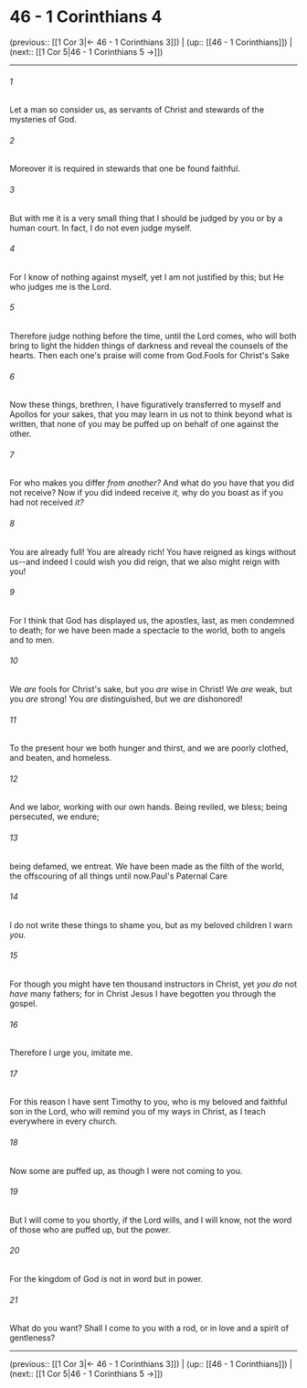 # 46 - 1 Corinthians 4

(previous:: [[1 Cor 3|← 46 - 1 Corinthians 3]]) | (up:: [[46 - 1 Corinthians]]) | (next:: [[1 Cor 5|46 - 1 Corinthians 5 →]])

***


###### 1 
Let a man so consider us, as servants of Christ and stewards of the mysteries of God. 

###### 2 
Moreover it is required in stewards that one be found faithful. 

###### 3 
But with me it is a very small thing that I should be judged by you or by a human court. In fact, I do not even judge myself. 

###### 4 
For I know of nothing against myself, yet I am not justified by this; but He who judges me is the Lord. 

###### 5 
Therefore judge nothing before the time, until the Lord comes, who will both bring to light the hidden things of darkness and reveal the counsels of the hearts. Then each one's praise will come from God.Fools for Christ's Sake 

###### 6 
Now these things, brethren, I have figuratively transferred to myself and Apollos for your sakes, that you may learn in us not to think beyond what is written, that none of you may be puffed up on behalf of one against the other. 

###### 7 
For who makes you differ _from another?_ And what do you have that you did not receive? Now if you did indeed receive _it,_ why do you boast as if you had not received _it?_ 

###### 8 
You are already full! You are already rich! You have reigned as kings without us--and indeed I could wish you did reign, that we also might reign with you! 

###### 9 
For I think that God has displayed us, the apostles, last, as men condemned to death; for we have been made a spectacle to the world, both to angels and to men. 

###### 10 
We _are_ fools for Christ's sake, but you _are_ wise in Christ! We _are_ weak, but you _are_ strong! You _are_ distinguished, but we _are_ dishonored! 

###### 11 
To the present hour we both hunger and thirst, and we are poorly clothed, and beaten, and homeless. 

###### 12 
And we labor, working with our own hands. Being reviled, we bless; being persecuted, we endure; 

###### 13 
being defamed, we entreat. We have been made as the filth of the world, the offscouring of all things until now.Paul's Paternal Care 

###### 14 
I do not write these things to shame you, but as my beloved children I warn _you._ 

###### 15 
For though you might have ten thousand instructors in Christ, yet _you do_ not _have_ many fathers; for in Christ Jesus I have begotten you through the gospel. 

###### 16 
Therefore I urge you, imitate me. 

###### 17 
For this reason I have sent Timothy to you, who is my beloved and faithful son in the Lord, who will remind you of my ways in Christ, as I teach everywhere in every church. 

###### 18 
Now some are puffed up, as though I were not coming to you. 

###### 19 
But I will come to you shortly, if the Lord wills, and I will know, not the word of those who are puffed up, but the power. 

###### 20 
For the kingdom of God _is_ not in word but in power. 

###### 21 
What do you want? Shall I come to you with a rod, or in love and a spirit of gentleness?

***

(previous:: [[1 Cor 3|← 46 - 1 Corinthians 3]]) | (up:: [[46 - 1 Corinthians]]) | (next:: [[1 Cor 5|46 - 1 Corinthians 5 →]])
